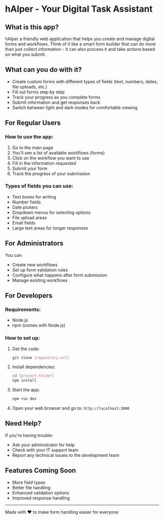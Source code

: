 # hAIper - Your Digital Task Assistant

## What is this app?
hAIper a friendly web application that helps you create and manage digital forms and workflows. Think of it like a smart form builder that can do more than just collect information - it can also process it and take actions based on what you submit.

## What can you do with it?
- Create custom forms with different types of fields (text, numbers, dates, file uploads, etc.)
- Fill out forms step by step
- Track your progress as you complete forms
- Submit information and get responses back
- Switch between light and dark modes for comfortable viewing

## For Regular Users

### How to use the app:
1. Go to the main page
2. You'll see a list of available workflows (forms)
3. Click on the workflow you want to use
4. Fill in the information requested
5. Submit your form
6. Track the progress of your submission

### Types of fields you can use:
- Text boxes for writing
- Number fields
- Date pickers
- Dropdown menus for selecting options
- File upload areas
- Email fields
- Large text areas for longer responses

## For Administrators
You can:
- Create new workflows
- Set up form validation rules
- Configure what happens after form submission
- Manage existing workflows

## For Developers

### Requirements:
- Node.js
- npm (comes with Node.js)

### How to set up:
1. Get the code:
   ```bash
   git clone [repository-url]
   ```

2. Install dependencies:
   ```bash
   cd [project-folder]
   npm install
   ```

3. Start the app:
   ```bash
   npm run dev
   ```

4. Open your web browser and go to: `http://localhost:3000`

## Need Help?
If you're having trouble:
- Ask your administrator for help
- Check with your IT support team
- Report any technical issues to the development team

## Features Coming Soon
- More field types
- Better file handling
- Enhanced validation options
- Improved response handling

---
Made with ❤️ to make form handling easier for everyone
